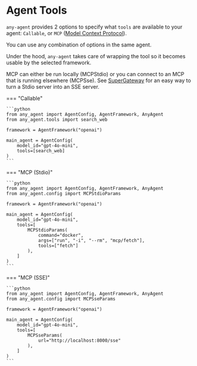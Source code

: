 # Agent Tools

`any-agent` provides 2 options to specify what `tools` are available to your agent: `Callable`, or `MCP` ([Model Context Protocol](https://modelcontextprotocol.io/introduction)).

You can use any combination of options in the same agent.

Under the hood, `any-agent` takes care of wrapping the
tool so it becomes usable by the selected framework.

MCP can either be run locally (MCPStdio) or you can connect to an MCP that is running elsewhere (MCPSse).
See [SuperGateway](https://github.com/supercorp-ai/supergateway) for an easy way to turn a Stdio server into an SSE server.

=== "Callable"

    ```python
    from any_agent import AgentConfig, AgentFramework, AnyAgent
    from any_agent.tools import search_web

    framework = AgentFramework("openai")

    main_agent = AgentConfig(
        model_id="gpt-4o-mini",
        tools=[search_web]
    )
    ```

=== "MCP (Stdio)"

    ```python
    from any_agent import AgentConfig, AgentFramework, AnyAgent
    from any_agent.config import MCPStdioParams

    framework = AgentFramework("openai")

    main_agent = AgentConfig(
        model_id="gpt-4o-mini",
        tools=[
            MCPStdioParams(
                command="docker",
                args=["run", "-i", "--rm", "mcp/fetch"],
                tools=["fetch"]
            ),
        ]
    )
    ```

=== "MCP (SSE)"

    ```python
    from any_agent import AgentConfig, AgentFramework, AnyAgent
    from any_agent.config import MCPSseParams

    framework = AgentFramework("openai")

    main_agent = AgentConfig(
        model_id="gpt-4o-mini",
        tools=[
            MCPSseParams(
                url="http://localhost:8000/sse"
            ),
        ]
    )
    ```
